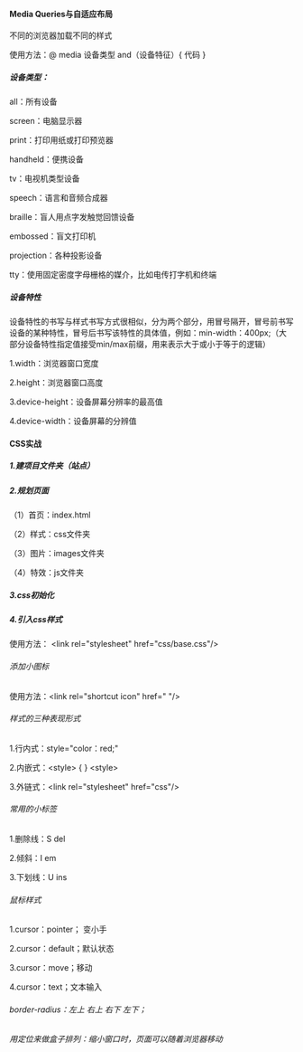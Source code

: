 #### Media Queries与自适应布局

不同的浏览器加载不同的样式

使用方法：@ media 设备类型 and（设备特征）{ 代码 }

##### 设备类型：

all：所有设备

screen：电脑显示器

print：打印用纸或打印预览器

handheld：便携设备

tv：电视机类型设备

speech：语言和音频合成器

braille：盲人用点字发触觉回馈设备

embossed：盲文打印机

projection：各种投影设备

tty：使用固定密度字母栅格的媒介，比如电传打字机和终端

##### 设备特性

设备特性的书写与样式书写方式很相似，分为两个部分，用冒号隔开，冒号前书写设备的某种特性，冒号后书写该特性的具体值，例如：min-width：400px;（大部分设备特性指定值接受min/max前缀，用来表示大于或小于等于的逻辑）

1.width：浏览器窗口宽度

2.height：浏览器窗口高度

3.device-height：设备屏幕分辨率的最高值

4.device-width：设备屏幕的分辨值

#### CSS实战

##### 1.建项目文件夹（站点）

##### 2.规划页面

（1）首页：index.html

（2）样式：css文件夹

（3）图片：images文件夹

（4）特效：js文件夹

##### 3.css初始化

##### 4.引入css样式

使用方法：
&lt;link rel="stylesheet" href="css/base.css"/>

###### 添加小图标

使用方法：&lt;link rel="shortcut icon" href=" "/>

###### 样式的三种表现形式

1.行内式：style="color：red;"

2.内嵌式：&lt;style> { } &lt;style>

3.外链式：&lt;link rel="stylesheet" href="css"/>

###### 常用的小标签

1.删除线：S del

2.倾斜：I em

3.下划线：U ins

###### 鼠标样式

1.cursor：pointer； 变小手

2.cursor：default；默认状态

3.cursor：move；移动

4.cursor：text；文本输入

###### border-radius：左上 右上 右下 左下；

###### 用定位来做盒子排列：缩小窗口时，页面可以随着浏览器移动
